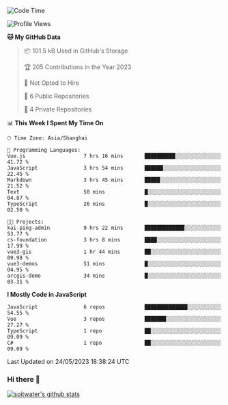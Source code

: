 <!--START_SECTION:waka-->
![Code Time](http://img.shields.io/badge/Code%20Time-2%2C027%20hrs%2042%20mins-blue)

![Profile Views](http://img.shields.io/badge/Profile%20Views-43-blue)

**🐱 My GitHub Data** 

> 📦 101.5 kB Used in GitHub's Storage 
 > 
> 🏆 205 Contributions in the Year 2023
 > 
> 🚫 Not Opted to Hire
 > 
> 📜 6 Public Repositories 
 > 
> 🔑 4 Private Repositories 
 > 
📊 **This Week I Spent My Time On** 

```text
🕑︎ Time Zone: Asia/Shanghai

💬 Programming Languages: 
Vue.js                   7 hrs 16 mins       ██████████░░░░░░░░░░░░░░░   41.72 % 
JavaScript               3 hrs 54 mins       ██████░░░░░░░░░░░░░░░░░░░   22.45 % 
Markdown                 3 hrs 45 mins       █████░░░░░░░░░░░░░░░░░░░░   21.52 % 
Text                     50 mins             █░░░░░░░░░░░░░░░░░░░░░░░░   04.87 % 
TypeScript               26 mins             █░░░░░░░░░░░░░░░░░░░░░░░░   02.50 % 

🐱‍💻 Projects: 
kai-ping-admin           9 hrs 22 mins       █████████████░░░░░░░░░░░░   53.77 % 
cs-foundation            3 hrs 8 mins        ████░░░░░░░░░░░░░░░░░░░░░   17.99 % 
vue3-gis                 1 hr 44 mins        ██░░░░░░░░░░░░░░░░░░░░░░░   09.98 % 
vue3-demos               51 mins             █░░░░░░░░░░░░░░░░░░░░░░░░   04.95 % 
arcgis-demo              34 mins             █░░░░░░░░░░░░░░░░░░░░░░░░   03.31 % 
```

**I Mostly Code in JavaScript** 

```text
JavaScript               6 repos             ██████████████░░░░░░░░░░░   54.55 % 
Vue                      3 repos             ███████░░░░░░░░░░░░░░░░░░   27.27 % 
TypeScript               1 repo              ██░░░░░░░░░░░░░░░░░░░░░░░   09.09 % 
C#                       1 repo              ██░░░░░░░░░░░░░░░░░░░░░░░   09.09 % 
```




 Last Updated on 24/05/2023 18:38:24 UTC
<!--END_SECTION:waka-->

### Hi there 👋
[![soitwater's github stats](https://github-readme-stats.vercel.app/api?username=soitwater)](https://github.com/soitwater/github-readme-stats)
